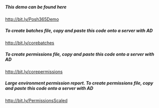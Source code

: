 ##### This demo can be found here
http://bit.ly/Posh365Demo

##### To create batches file, copy and paste this code onto a server with AD
http://bit.ly/corebatches

##### To create permissions file, copy and paste this code onto a server with AD
http://bit.ly/corepermissions

##### Large environment permission report. To create permissions file, copy and paste this code onto a server with AD
http://bit.ly/PermissionsScaled
